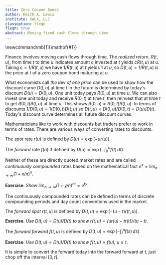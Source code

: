 ```yaml
---
title: Zero Coupon Bonds
author: Keith A. Lewis
institute: KALX, LLC
classoption: fleqn
fleqn: true
abstract: Moving fixed cash flows through time.
...
```


\newcommand\mb[1]{\mathbf{#1}}

Finance involves moving cash flows through time.
The _realized return_, $R(t,u)$, from time $t$ to time $u$
indicates amount $c$ invested at $t$ yields $cR(t,u)$ at $u$.
Taking $c = 1/R(t,u)$ we have $1/R(t,u)$ at $t$ yields $1$ at $u$,
so $D(t,u) = 1/R(t,u)$ is the price at $t$ of a zero coupon bond maturing at $u$.

What economists call _the law of one price_ can be used to show
how the discount curve $D(t,u)$ at time $t$ in the future is determined
by today's discount $D(u) = D(0,u)$.
One unit today pays $R(0,u)$ at time $u$.
We can also invest one unit today and receive $R(0,t)$ at time $t$, then reinvest that
at time $t$ to get $R(0,t)R(t,u)$ at time $u$. This shows $R(0,u) = R(0,t)R(t,u)$.
In terms of discounts $1/D(0,u) = 1/D(0,t)D(t,u)$ so $D(t,u) = D(0,u)/D(0,t) = D(u)/D(t)$.
Today's discount curve determines all future discount curves.

Mathematicians like to work with discounts but traders prefer to work in terms of rates.
There are various ways of converting rates to discounts.

The _spot_ rate $r(u)$ is defined by $D(u) = \exp(-ur(u))$.

The _forward_ rate $f(u)$ if defined by $D(u) = \exp(-\int_0^u f(t)\,dt)$.

Neither of these are directly quoted market rates and are called _continuously compounded_ rates
based on the mathematical fact $e^x = \lim_{n\to\infty}(1 + x/n)^n$.

__Exercise__. _Show $\lim_{n\to\infty}(1 + y/n)^{nt} = e^{ty}$_.

The continuously compounded rates can be defined in terms
of discrete compounding periods and day count conventions used in the market.

The _forward spot_ $r(t,u)$ is defined by $D(t,u) = \exp(-(u - t)r(t,u))$.

__Exercise__. _Use $D(t,u) = D(u)/D(t)$ to show $r(t,u) = (ur(u) - tr(t))/(u - t)$_.

The _forward forward_ $f(t,u)$ is defined by $D(t,u) = \exp(-\int_t^u f(s)\,ds)$.

__Exercise__. _Use $D(t,u) = D(u)/D(t)$ to show $f(t,u) = f(u)$, $u\ge t$_.

It is simple to convert the forward today into the forward forward at $t$,
just chop off the interval $[0,t]$.
